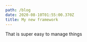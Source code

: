 ```yaml
---
path: /blog
date: 2020-08-10T01:55:00.370Z
title: My new framework
---
```

That is super easy to manage things